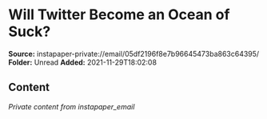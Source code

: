 # Will Twitter Become an Ocean of Suck?

**Source:** instapaper-private://email/05df2196f8e7b96645473ba863c64395/
**Folder:** Unread
**Added:** 2021-11-29T18:02:08




## Content
*Private content from instapaper_email*
